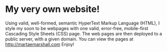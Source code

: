 # My very own website!
Using valid, well-formed, semantic HyperText Markup Language (HTML), I style my soon to be webpages
with one valid, error-free, mobile-first Cascading Style Sheets (CSS) page. The web pages are then 
deployed to a public server, with a given domain. You can view the pages at http://martaemarshall.com
Enjoy!